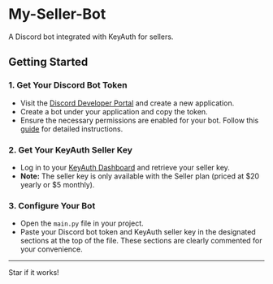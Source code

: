 # My-Seller-Bot
A Discord bot integrated with KeyAuth for sellers.

## Getting Started

### 1. Get Your Discord Bot Token
- Visit the [Discord Developer Portal](https://discord.com/developers/applications) and create a new application.
- Create a bot under your application and copy the token.
- Ensure the necessary permissions are enabled for your bot. Follow this [guide](https://i.guns.lol/XuXyhQkO7msoAt.png) for detailed instructions.

### 2. Get Your KeyAuth Seller Key
- Log in to your [KeyAuth Dashboard](https://keyauth.com) and retrieve your seller key.
- **Note:** The seller key is only available with the Seller plan (priced at $20 yearly or $5 monthly).

### 3. Configure Your Bot
- Open the `main.py` file in your project.
- Paste your Discord bot token and KeyAuth seller key in the designated sections at the top of the file. These sections are clearly commented for your convenience.

---

Star if it works!
